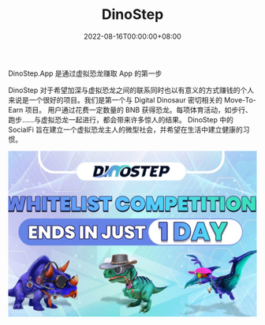 ﻿---
title: "DinoStep"
description: "🦖 DinoStep 是通过虚拟恐龙赚取应用程序的第一步。用户可以在使用 Dino 建立健康习惯的同时赚取收入。"
date: 2022-08-16T00:00:00+08:00
lastmod: 2022-08-16T00:00:00+08:00
draft: false
authors: ["boogArno"]
featuredImage: "dinostep.png"
tags: ["NFT Games","DinoStep"]
categories: ["nfts"]
nfts: ["NFT Games"]
blockchain: "BSC"
website: "https://dinostep.app"
twitter: "https://twitter.com/dinostepapp"
discord: "https://discord.com/invite/fa2j2zkwRs"
telegram: "https://t.me/DINOSTEPOfficial"
github: ""
youtube: "https://www.youtube.com/channel/UCKlsrIbwv5HySsKDQuyMPgA"
twitch: ""
facebook: ""
instagram: ""
reddit: "https://www.reddit.com/r/dinostep/"
medium: ""
steam: ""
gitbook: ""
googleplay: ""
appstore: ""
status: "Live"
weight: 
lightgallery: true
toc: true
pinned: false
recommend: false
recommend1: false
---
DinoStep.App 是通过虚拟恐龙赚取 App 的第一步

  DinoStep 对于希望加深与虚拟恐龙之间的联系同时也以有意义的方式赚钱的个人来说是一个很好的项目。我们是第一个与 Digital Dinosaur 密切相关的 Move-To-Earn 项目。
  用户通过花费一定数量的 BNB 获得恐龙。每项体育活动，如步行、跑步……与虚拟恐龙一起进行，都会带来许多惊人的结果。
  DinoStep 中的 SocialFi 旨在建立一个虚拟恐龙主人的微型社会，并希望在生活中建立健康的习惯。

![dinostep-dapp-games-bsc-image1_70d80a005b89ee8769348af4c92bd9fa](dinostep-dapp-games-bsc-image1_70d80a005b89ee8769348af4c92bd9fa.png)